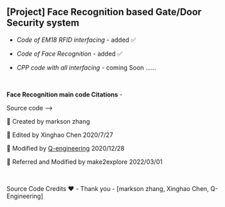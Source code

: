 <h2>  [Project] Face Recognition based Gate/Door Security system </h2>

-  <em> Code of EM18 RFID interfacing </em> - added  ✅  

-  <em> Code of Face Recognition </em> - added  ✅  

-  <em> CPP code with all interfacing </em> - coming Soon ......  

<br>  

**Face Recognition main code Citations** -  

Source code -->   

📎 Created by markson zhang  
    
📎 Edited by Xinghao Chen 2020/7/27  
   
📎 Modified by [Q-engineering](https://qengineering.eu) 2020/12/28  
    
📎 Referred and Modified by make2explore 2022/03/01  

<br>  
  
Source Code Credits ❤️ -  Thank you - [markson zhang, Xinghao Chen, Q-Engineering]  
